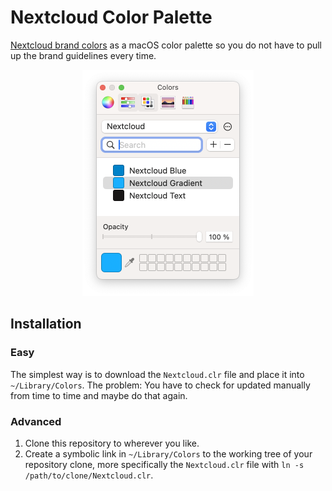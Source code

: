 # Nextcloud Color Palette

[Nextcloud brand colors](https://nextcloud.com/brand/#colors) as a macOS color palette so you do not have to pull up the brand guidelines every time.

<div style="text-align: center;">
    <img src="README.png" alt="macOS Color Palette Window Screenshot" style="width: 274px;" />
</div>

## Installation

### Easy

The simplest way is to download the `Nextcloud.clr` file and place it into `~/Library/Colors`.
The problem: You have to check for updated manually from time to time and maybe do that again.

### Advanced

1. Clone this repository to wherever you like.
2. Create a symbolic link in `~/Library/Colors` to the working tree of your repository clone, more specifically the `Nextcloud.clr` file with `ln -s /path/to/clone/Nextcloud.clr`.